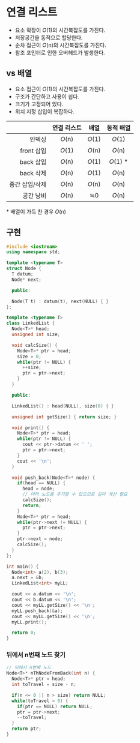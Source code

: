 # 연결 리스트

* 요소 확장이 _O_(1)의 시간복잡도를 가진다.
* 저장공간을 동적으로 할당한다.
* 순차 접근이 _O_(n)의 시간복잡도를 가진다.
* 참조 포인터로 인한 오버헤드가 발생한다.

## vs 배열

* 요소 접근이 _O_(1)의 시간복잡도를 가진다.
* 구조가 간단하고 사용이 쉽다.
* 크기가 고정되어 있다.
* 위치 지정 삽입이 복잡하다.

|  | 연결 리스트 | 배열 | 동적 배열 |
|-:|:-----------:|:----:|:---------:|
|         인덱싱 | _O_(n) | _O_(1) | _O_(1) |
|     front 삽입 | _O_(1) | _O_(n) | _O_(n) |
|      back 삽입 | _O_(n) | _O_(1) | _O_(1) * |
|      back 삭제 | _O_(n) | _O_(1) | _O_(n) |
| 중간 삽입/삭제 | _O_(n) | _O_(n) | _O_(n) |
|      공간 낭비 | _O_(n) | ≒0 | _O_(n) |

\* 배열이 가득 찬 경우 _O_(n)

## 구현

```cpp
#include <iostream>
using namespace std;

template <typename T>
struct Node {
  T datum;
  Node* next;

  public:

  Node(T t) : datum(t), next(NULL) { }
};

template <typename T>
class LinkedList {
  Node<T>* head;
  unsigned int size;

  void calcSize() {
    Node<T>* ptr = head;
    size = 0;
    while(ptr != NULL) {
      ++size;
      ptr = ptr->next;
    }
  }

  public:

  LinkedList() : head(NULL), size(0) { }

  unsigned int getSize() { return size; }

  void print() {
    Node<T>* ptr = head;
    while(ptr != NULL) {
      cout << ptr->datum << ' ';
      ptr = ptr->next;
    }
    cout << '\n';
  }

  void push_back(Node<T>* node) {
    if(head == NULL) {
      head = node;
      // 여러 노드를 추가할 수 있으므로 길이 계산 필요
      calcSize();
      return;
    }
    Node<T>* ptr = head;
    while(ptr->next != NULL) {
      ptr = ptr->next;
    }
    ptr->next = node;
    calcSize();
  }
};

int main() {
  Node<int> a(2), b(3);
  a.next = &b;
  LinkedList<int> myLL;

  cout << a.datum << '\n';
  cout << b.datum << '\n';
  cout << myLL.getSize() << '\n';
  myLL.push_back(&a);
  cout << myLL.getSize() << '\n';
  myLL.print();

  return 0;
}
```

### 뒤에서 n번째 노드 찾기

```cpp
// 뒤에서 n번째 노드
Node<T>* nThNodeFromBack(int n) {
  Node<T>* ptr = head;
  int toTravel = size - n;

  if(n <= 0 || n > size) return NULL;
  while(toTravel > 0) {
    if(ptr == NULL) return NULL;
    ptr = ptr->next;
    --toTravel;
  }
  return ptr;
}
```
